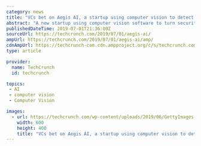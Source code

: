 ```yaml
---
category: news
title: "VCs bet on Aegis AI, a startup using computer vision to detect guns"
abstract: "A new startup using computer vision software to turn security cameras into gun-detecting smart cameras has raised $2.2 million in venture capital funding in a round led by Bling Capital, with ..."
publishedDateTime: 2019-07-01T21:36:00Z
sourceUrl: https://techcrunch.com/2019/07/01/aegis-ai/
ampUrl: https://techcrunch.com/2019/07/01/aegis-ai/amp/
cdnAmpUrl: https://techcrunch-com.cdn.ampproject.org/c/s/techcrunch.com/2019/07/01/aegis-ai/amp/
type: article

provider:
  name: TechCrunch
  id: techcrunch

topics:
 - AI
 - computer vision
 - Computer Vision

images:
  - url: https://techcrunch.com/wp-content/uploads/2019/06/GettyImages-1040614822.jpg?w=600
    width: 600
    height: 400
    title: "VCs bet on Aegis AI, a startup using computer vision to detect guns"
---
```

